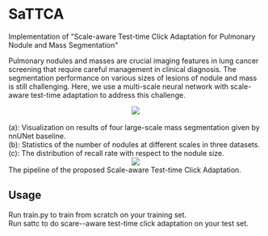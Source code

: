 # SaTTCA
Implementation of "Scale-aware Test-time Click Adaptation for Pulmonary Nodule and Mass Segmentation"

Pulmonary nodules and masses are crucial imaging features in lung cancer screening that require careful management in clinical diagnosis. The segmentation performance on various sizes of lesions of nodule and mass is still challenging. Here, we use a multi-scale neural network with scale-aware test-time adaptation to address this challenge.<br>
<div align=center>
<img src="http://github.com//SplinterLi/SaTTCA/main/figures/introduction.png">
</div><br>
(a): Visualization on results of four large-scale mass segmentation given by nnUNet baseline.<br>
(b): Statistics of the number of nodules at different scales in three datasets.<br>
(c): The distribution of recall rate with respect to the nodule size.<br>
<div align=center>
<img src="http://github.com//SplinterLi/SaTTCA/main/figures/method.png">
</div>
The pipeline of the proposed Scale-aware Test-time Click Adaptation.

## Usage
Run train.py to train from scratch on your training set.<br>
Run sattc to do scare--aware test-time click adaptation on your test set.
